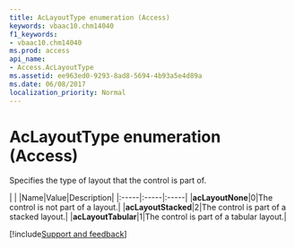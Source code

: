 ```yaml
---
title: AcLayoutType enumeration (Access)
keywords: vbaac10.chm14040
f1_keywords:
- vbaac10.chm14040
ms.prod: access
api_name:
- Access.AcLayoutType
ms.assetid: ee963ed0-9293-8ad8-5694-4b93a5e4d89a
ms.date: 06/08/2017
localization_priority: Normal
---
```



# AcLayoutType enumeration (Access)

Specifies the type of layout that the control is part of.


|
|
|Name|Value|Description|
|:-----|:-----|:-----|
|**acLayoutNone**|0|The control is not part of a layout.|
|**acLayoutStacked**|2|The control is part of a stacked layout.|
|**acLayoutTabular**|1|The control is part of a tabular layout.|

[!include[Support and feedback](~/includes/feedback-boilerplate.md)]